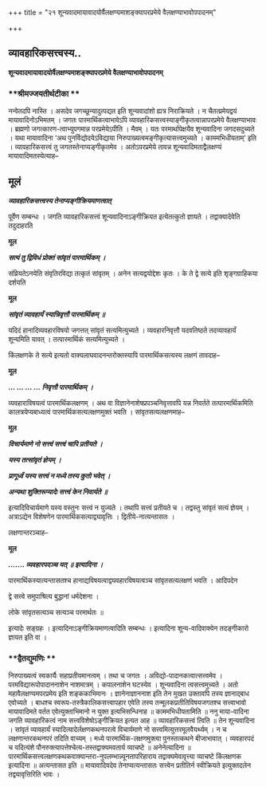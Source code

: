 +++
title = "२१ शून्यवादमायावादयोर्वैलक्षण्यमाशङ्क्यापरप्रमेये वैलक्षण्याभावोपपादनम्"

+++


## व्यावहारिकसत्त्वस्य..

**शून्यवादमायावादयोर्वैलक्षण्यमाशङ्क्यापरप्रमेये वैलक्षण्याभावोपपादनम्**

### **श्रीमज्जयतीर्थटीका **

नन्वेतदपि नास्ति । असदेव जगच्छून्यादुत्पद्यत इति शून्यवादांशो ह्यत्र निराक्रियते । न चैतत्प्रमेयद्वयं मायावादिनोऽभिमतम् । जगतः पारमार्थिकत्वाभावेऽपि व्यावहारिकसत्त्वस्याङ्गीकृतत्वान्नापरप्रमेये वैलक्षण्याभावः । ब्रह्मणो जगत्कारण-त्वाभ्युपगमान्न परप्रमेयेऽपीति । मैवम् । यतः परमार्थापेक्षयैव शून्यवादिना जगदसदुच्यते । यथा मायावादिना ‘अथ पुनर्विद्योदयेऽविद्याया निरुपाख्यत्वमङ्गीकृत्यासत्त्वमुच्यते । काममभिधीयताम्’ इति । व्यावहारिकसत्त्वं तु जगतस्तेनाप्यङ्गीकृतमेव । अतोऽपरप्रमेये तावन्न शून्यवादिमताद्वैलक्षण्यं मायावादिमतस्येत्याह–

## **मूलं**

***व्यावहारिकसत्त्वस्य तेनाप्यङ्गीक्रियमाणत्वात्***

पूर्वेण सम्बन्धः । जगति व्यावहारिकसत्त्वं शून्यवादिनाऽङ्गीक्रियत इत्येतत्कुतो ज्ञायते । तद्वाक्यादेवेति तदुदाहरति

**मूल**

***सत्यं तु द्विविधं प्रोक्तं सांवृतं पारमार्थिकम् ।***

संव्रियतेऽनयेति संवृतिरविद्या तत्कृतं सांवृतम् । अनेन सत्यद्वयोद्देशः कृतः । के ते द्वे सत्ये इति शृङ्गग्राहिकया दर्शयति

**मूल**

***सांवृतं व्यावहार्यं स्यान्निवृत्तौ पारमार्थिकम् ॥***

यदिदं हानादिव्यवहारविषयो जगत्तत् सांवृतं सत्यमित्युच्यते । व्यवहारनिवृत्तौ यदवतिष्ठते तदव्यावहार्यं शून्यमिति यावत् । तत्पारमार्थिकं सत्यमित्युच्यते ।

किंलक्षणके ते सत्ये इत्यतो वाक्यलाघवादनन्तरोक्तस्यापि पारमार्थिकसत्यस्य लक्षणं तावदाह–

**मूल**

***... ... ... ... निवृत्तौ पारमार्थिकम् ।***

व्यवहाराविषयत्वं पारमार्थिकलक्षणम् । अथ वा विज्ञानेनाशेषप्रपञ्चनिवृत्तावपि यन्न निवर्तते तत्पारमार्थिकमिति कालत्रयेप्यबाध्यत्वं पारमार्थिकसत्यलक्षणमुक्तं भवति । सांवृतसत्यलक्षणमाह–

**मूल**

***विचार्यमाणे नो सत्त्वं सत्त्वं चापि प्रतीयते ।***

***यस्य तत्सांवृतं ज्ञेयम् ।***

***प्रागूर्ध्वं यस्य सत्त्वं न मध्ये तस्य कुतो भवेत् ।***

***अन्यथा शुक्तिरूप्यादेः सत्त्वं केन निवार्यते ॥***

इत्यादिविचार्यमाणे यस्य वस्तुनः सत्त्वं न युज्यते । तथापि सत्त्वं प्रतीयते च । तद्वस्तु सांवृतं सत्यं ज्ञेयम् । अत्राऽद्येन विशेषणेन पारमार्थिकसत्याद्व्यावृत्तिः । द्वितीये-नात्यन्तासतः ।

लक्षणान्तरञ्चाह–

**मूल**

***....... व्यवहारपदञ्च यत् ॥ इत्यादिना ।***

पारमार्थिकस्यात्यन्तासतश्च हानाद्यविषयत्वाद्व्यवहारविषयत्वञ्च सांवृतसत्यलक्षणं भवति । आदिपदेन

द्वे सत्त्वे समुपाश्रित्य बुद्धानां धर्मदेशना ।

लोके सांवृतसत्यञ्च सत्यञ्च परमार्थतः ॥

इत्यादेः सङ्ग्रहः । इत्यादिनाऽङ्गीक्रियमाणत्वादिति सम्बन्धः । इत्यादिना शून्य-वादिवाक्येन तदङ्गीकारो ज्ञायत इति वा ।

### **द्वैतद्युमणिः **

निरुपाख्यत्वं स्वकार्यैः सहाप्रतीयमानत्वम् । तथा च जगतः । अविद्यो-पादानकत्वात्सत्त्वमेव । परमविद्यारूपोपादाननाशेन नाशमात्रम् । कपालनाशेन घटस्येव । शून्यवादिना त्वसत्त्वमुच्यते । अतो महावैलक्षण्यमपरप्रमेय इति शङ्ककाभिमानः । ज्ञानेनाज्ञाननाश इति तेन मुखत उक्तावपि तस्य ज्ञानाद्बाध एवोच्यते । बाधश्च स्वरूप-तस्त्रैकालिकसत्त्वापहार एवेति तस्य तन्मूलकप्रतीतिविषयजगतश्च सत्त्वाभावो मायावादिमते वर्तत एवेत्युक्ताभिमानो न युक्त इत्यभिसन्धिनाह ॥ काममभिधीयतामिति ॥ ननु माया-वादिना जगति व्यावहारिकत्वं नाम सत्त्वविशेषोऽङ्गीक्रियत इत्यत आह ॥ व्यावहारिकसत्त्वं त्विति ॥ तेन शून्यवादिना । सांवृतं व्यावहार्यं स्यादित्यादेर्लक्षणकथनपरत्वे विचार्यमाणे नो सत्त्वमित्युत्तरमूलवैयर्थ्यम् । न च लक्षणान्तरकथनपरं तदिति वाच्यम् । मध्ये पारमार्थिक-लक्षणमुक्त्वा पुनस्तत्कथने बीजाभावात् । व्यवहारपदं च यदित्यंशे पौनरुक्त्यापत्तेश्चेत्य-तस्तद्वाक्यमवतार्य व्याचष्टे ॥ अनेनेत्यादिना ॥ पारमार्थिकसत्त्वलक्षणकथकवाक्यान्तरा-नुपलम्भान्न्यूनतापरिहाराय तद्वाक्यमेवावृत्त्या व्याचष्टे किंलक्षणक इत्यादिना ॥ अत्यन्तासत इति ॥ मायावादिवदेव तेनाप्यत्यन्तासतः सत्त्वेन प्रतीतिर्न स्वीक्रियते इत्युक्तदलेन तद्व्यावृत्तिरिति भावः ।

